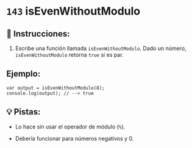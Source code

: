 # `143` isEvenWithoutModulo

## 📝 Instrucciones:

1. Escribe una función llamada `isEvenWithoutModulo`. Dado un número, `isEvenWithoutModulo` retorna `true` si es par. 

## Ejemplo:

```Js
var output = isEvenWithoutModulo(8);
console.log(output); // --> true
```

## 💡 Pistas:

+ Lo hace sin usar el operador de módulo (`%`). 

+ Debería funcionar para números negativos y 0.
